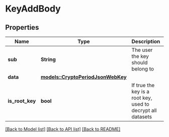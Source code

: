 # KeyAddBody

## Properties

Name | Type | Description | Notes
------------ | ------------- | ------------- | -------------
**sub** | **String** | The user the key should belong to | 
**data** | [**models::CryptoPeriodJsonWebKey**](crypto.JsonWebKey.md) |  | 
**is_root_key** | **bool** | If true the key is a root key, used to decrypt all datasets | 

[[Back to Model list]](../README.md#documentation-for-models) [[Back to API list]](../README.md#documentation-for-api-endpoints) [[Back to README]](../README.md)


